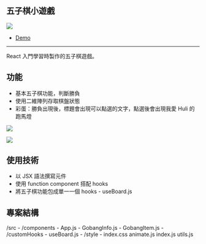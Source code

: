 ## 五子棋小遊戲

![](https://i.imgur.com/xJAMXl3.png)

- [Demo](https://raye0621.github.io/react-gobang-test/)

---

React 入門學習時製作的五子棋遊戲。

## 功能 

- 基本五子棋功能，判斷勝負
- 使用二維陣列存取棋盤狀態
- 彩蛋：勝負出現後，標題會出現可以點選的文字，點選後會出現我愛 Huli 的跑馬燈

![](https://i.imgur.com/ZpSjuRI.gif)

![](https://i.imgur.com/8AljYB0.gif)

## 使用技術

- 以 JSX 語法撰寫元件
- 使用 function component 搭配 hooks
- 將五子棋功能包成單一一個 hooks - useBoard.js

## 專案結構

/src
	- /components
		- App.js
		- GobangInfo.js
		- GobangItem.js
	- /customHooks
		- useBoard.js
	- /style
		- index.css
	animate.js
	index.js
	utils.js